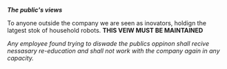 __***The public's views***__

To anyone outside the company we are seen as inovators, holdign the latgest stok of household robots. **THIS VEIW MUST BE MAINTAINED** 

*Any employee found trying to diswade the publics oppinon shall recive nessasary re-education and shall not work with the company again in any capacity.*

